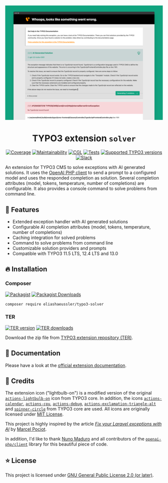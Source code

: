 <div align="center">

![Error page screenshot](Documentation/Assets/Images/error-page.png)

# TYPO3 extension `solver`

[![Coverage](https://img.shields.io/coverallsCoverage/github/eliashaeussler/typo3-solver?logo=coveralls)](https://coveralls.io/github/eliashaeussler/typo3-solver)
[![Maintainability](https://img.shields.io/codeclimate/maintainability/eliashaeussler/typo3-solver?logo=codeclimate)](https://codeclimate.com/github/eliashaeussler/typo3-solver/maintainability)
[![CGL](https://img.shields.io/github/actions/workflow/status/eliashaeussler/typo3-solver/cgl.yaml?label=cgl&logo=github)](https://github.com/eliashaeussler/typo3-solver/actions/workflows/cgl.yaml)
[![Tests](https://img.shields.io/github/actions/workflow/status/eliashaeussler/typo3-solver/tests.yaml?label=tests&logo=github)](https://github.com/eliashaeussler/typo3-solver/actions/workflows/tests.yaml)
[![Supported TYPO3 versions](https://typo3-badges.dev/badge/solver/typo3/shields.svg)](https://extensions.typo3.org/extension/solver)
[![Slack](https://img.shields.io/badge/slack-%23ext--solver-4a154b?logo=slack)](https://typo3.slack.com/archives/C04Q3440HS6)

</div>

An extension for TYPO3 CMS to solve exceptions with AI generated solutions.
It uses the [OpenAI PHP client][1] to send a prompt to a configured model
and uses the responded completion as solution. Several completion attributes
(model, tokens, temperature, number of completions) are configurable. It also
provides a console command to solve problems from command line.

## 🚀 Features

* Extended exception handler with AI generated solutions
* Configurable AI completion attributes (model, tokens, temperature, number of completions)
* Caching integration for solved problems
* Command to solve problems from command line
* Customizable solution providers and prompts
* Compatible with TYPO3 11.5 LTS, 12.4 LTS and 13.0

## 🔥 Installation

### Composer

[![Packagist](https://img.shields.io/packagist/v/eliashaeussler/typo3-solver?label=version&logo=packagist)](https://packagist.org/packages/eliashaeussler/typo3-solver)
[![Packagist Downloads](https://img.shields.io/packagist/dt/eliashaeussler/typo3-solver?color=brightgreen)](https://packagist.org/packages/eliashaeussler/typo3-solver)

```bash
composer require eliashaeussler/typo3-solver
```

### TER

[![TER version](https://typo3-badges.dev/badge/solver/version/shields.svg)](https://extensions.typo3.org/extension/solver)
[![TER downloads](https://typo3-badges.dev/badge/solver/downloads/shields.svg)](https://extensions.typo3.org/extension/solver)

Download the zip file from
[TYPO3 extension repository (TER)](https://extensions.typo3.org/extension/solver).

## 📙 Documentation

Please have a look at the
[official extension documentation](https://docs.typo3.org/p/eliashaeussler/typo3-solver/main/en-us/).

## 💎 Credits

The extension icon ("lightbulb-on") is a modified version of the original
[`actions-lightbulb-on`][2] icon from TYPO3 core. In addition, the icons
[`actions-calendar`][3], [`actions-cpu`][4], [`actions-debug`][5],
[`actions-exclamation-triangle-alt`][6] and [`spinner-circle`][7] from
TYPO3 core are used. All icons are originally licensed under [MIT License][8].

This project is highly inspired by the article [*Fix your Laravel exceptions with AI*][9]
by [Marcel Pociot][10].

In addition, I'd like to thank [Nuno Maduro][11] and all contributors
of the [`openai-php/client`][1] library for this beautiful piece of code.

## ⭐ License

This project is licensed under [GNU General Public License 2.0 (or later)](LICENSE.md).

[1]: https://github.com/openai-php/client
[2]: https://typo3.github.io/TYPO3.Icons/icons/actions/actions-lightbulb-on.html
[3]: https://typo3.github.io/TYPO3.Icons/icons/actions/actions-calendar.html
[4]: https://typo3.github.io/TYPO3.Icons/icons/actions/actions-cpu.html
[5]: https://typo3.github.io/TYPO3.Icons/icons/actions/actions-debug.html
[6]: https://typo3.github.io/TYPO3.Icons/icons/actions/actions-exclamation-triangle-alt.html
[7]: https://typo3.github.io/TYPO3.Icons/icons/spinner/spinner-circle.html
[8]: https://github.com/TYPO3/TYPO3.Icons/blob/main/LICENSE
[9]: https://beyondco.de/blog/ai-powered-error-solutions-for-laravel
[10]: https://pociot.dev/
[11]: https://nunomaduro.com/
